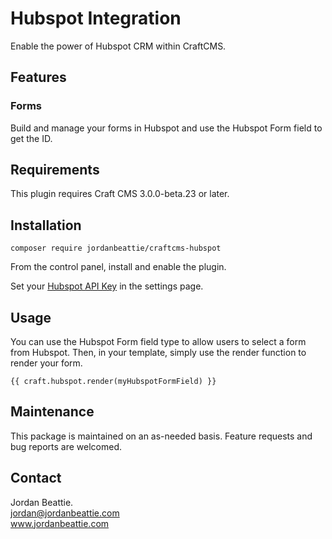 # Hubspot Integration
Enable the power of Hubspot CRM within CraftCMS.

## Features
### Forms
Build and manage your forms in Hubspot and use the Hubspot Form field to get the ID.

## Requirements
This plugin requires Craft CMS 3.0.0-beta.23 or later.

## Installation
```
composer require jordanbeattie/craftcms-hubspot
```

From the control panel, install and enable the plugin.

Set your [Hubspot API Key](https://knowledge.hubspot.com/integrations/how-do-i-get-my-hubspot-api-key) in the settings page.

## Usage
You can use the Hubspot Form field type to allow users to select a form from Hubspot. Then, in your template, simply use the render function to render your form. 
```
{{ craft.hubspot.render(myHubspotFormField) }}
```

## Maintenance
This package is maintained on an as-needed basis. Feature requests and bug reports are welcomed.

## Contact
Jordan Beattie. <br>
jordan@jordanbeattie.com <br>
www.jordanbeattie.com
